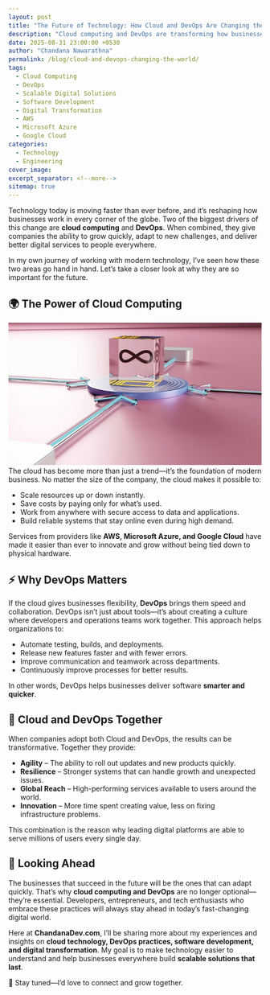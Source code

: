 ```yaml
---
layout: post
title: "The Future of Technology: How Cloud and DevOps Are Changing the World"
description: "Cloud computing and DevOps are transforming how businesses build scalable digital solutions with speed, reliability, and global reach."
date: 2025-08-31 23:00:00 +0530
author: "Chandana Nawarathna"
permalink: /blog/cloud-and-devops-changing-the-world/
tags:
  - Cloud Computing
  - DevOps
  - Scalable Digital Solutions
  - Software Development
  - Digital Transformation
  - AWS
  - Microsoft Azure
  - Google Cloud
categories:
  - Technology
  - Engineering
cover_image: 
excerpt_separator: <!--more-->
sitemap: true
---
```


Technology today is moving faster than ever before, and it’s reshaping how businesses work in every corner of the globe. Two of the biggest drivers of this change are **cloud computing** and **DevOps**. When combined, they give companies the ability to grow quickly, adapt to new challenges, and deliver better digital services to people everywhere. <!--more-->

In my own journey of working with modern technology, I’ve seen how these two areas go hand in hand. Let’s take a closer look at why they are so important for the future.

## 🌍 The Power of Cloud Computing
<img src="/assets/images/cloud-devops-future.jpg" alt="Cloud DevOps Future - chandanadev.com"/>
The cloud has become more than just a trend—it’s the foundation of modern business. No matter the size of the company, the cloud makes it possible to:

- Scale resources up or down instantly.  
- Save costs by paying only for what’s used.  
- Work from anywhere with secure access to data and applications.  
- Build reliable systems that stay online even during high demand.

Services from providers like **AWS, Microsoft Azure, and Google Cloud** have made it easier than ever to innovate and grow without being tied down to physical hardware.

## ⚡ Why DevOps Matters

If the cloud gives businesses flexibility, **DevOps** brings them speed and collaboration. DevOps isn’t just about tools—it’s about creating a culture where developers and operations teams work together. This approach helps organizations to:

- Automate testing, builds, and deployments.  
- Release new features faster and with fewer errors.  
- Improve communication and teamwork across departments.  
- Continuously improve processes for better results.

In other words, DevOps helps businesses deliver software **smarter and quicker**.

## 🚀 Cloud and DevOps Together

When companies adopt both Cloud and DevOps, the results can be transformative. Together they provide:

- **Agility** – The ability to roll out updates and new products quickly.  
- **Resilience** – Stronger systems that can handle growth and unexpected issues.  
- **Global Reach** – High-performing services available to users around the world.  
- **Innovation** – More time spent creating value, less on fixing infrastructure problems.

This combination is the reason why leading digital platforms are able to serve millions of users every single day.

## 🌟 Looking Ahead

The businesses that succeed in the future will be the ones that can adapt quickly. That’s why **cloud computing and DevOps** are no longer optional—they’re essential. Developers, entrepreneurs, and tech enthusiasts who embrace these practices will always stay ahead in today’s fast-changing digital world.

Here at **ChandanaDev.com**, I’ll be sharing more about my experiences and insights on **cloud technology, DevOps practices, software development, and digital transformation**. My goal is to make technology easier to understand and help businesses everywhere build **scalable solutions that last**.

📩 Stay tuned—I’d love to connect and grow together.
